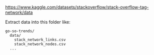 https://www.kaggle.com/datasets/stackoverflow/stack-overflow-tag-network/data

Extract data into this folder like:
```
go-so-trends/
  data/
    stack_network_links.csv
    stack_network_nodes.csv
  ...